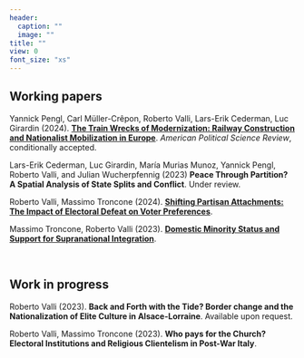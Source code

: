 ```yaml
---
header:
  caption: ""
  image: ""
title: ""
view: 0
font_size: "xs"
---
```


## Working papers

Yannick Pengl, Carl Müller-Crêpon, Roberto Valli, Lars-Erik Cederman, Luc Girardin (2024). **[The Train Wrecks of Modernization: Railway Construction and Nationalist Mobilization in Europe](/files/train_wrecks_2023.pdf)**. _American Political Science Review_, conditionally accepted.

Lars-Erik Cederman, Luc Girardin, María Murias Munoz, Yannick Pengl, Roberto Valli, and Julian Wucherpfennig (2023) **Peace Through Partition? A Spatial Analysis of State Splits and Conflict**. Under review.

Roberto Valli, Massimo Troncone (2024). **[Shifting Partisan Attachments: The Impact of Electoral Defeat on Voter Preferences](https://doi.org/10.31219/osf.io/rz4tu)**. 
  
Massimo Troncone, Roberto Valli (2023). **[Domestic Minority Status and Support for Supranational Integration](https://doi.org/10.31219/osf.io/3zhtg)**.

&nbsp;

## Work in progress

<!-- [Geopolitical Competition and Cultural Nationalism](/repo_ignore/war_nationalism/) -->
 Roberto Valli (2023). **Back and Forth with the Tide? Border change and the Nationalization of Elite Culture in Alsace-Lorraine**. Available upon request.

<!-- [Jumping Ship or on the Bandwagon? The Effect of Electoral Defeat on Party Preferences](/repo_ignore/polls_support/) -->
 Roberto Valli, Massimo Troncone (2023). **Who pays for the Church? Electoral Institutions and Religious Clientelism in Post-War Italy**.

<!--[State-Building and Minority Nationalist Publications](/repo_ignore/railways_cultural/) -->
<!-- **State-Building and Minority Nationalist Publications** 
 with Carl Müller-Crepon [&#128279;](https://carlmueller-crepon.org/), Maria Munoz Murias [&#128279;](https://icr.ethz.ch/people/munoz/) and Yannick Pengl [&#128279;](https://yannickpengl.com/) -->